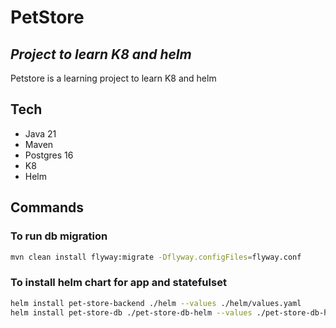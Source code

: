 # PetStore

## _Project to learn K8 and helm_

Petstore is a learning project to learn K8 and helm

## Tech

- Java 21
- Maven
- Postgres 16
- K8
- Helm

## Commands

### To run db migration

```sh
mvn clean install flyway:migrate -Dflyway.configFiles=flyway.conf
```

### To install helm chart for app and statefulset

```sh
helm install pet-store-backend ./helm --values ./helm/values.yaml
helm install pet-store-db ./pet-store-db-helm --values ./pet-store-db-helm/values.yaml
```
